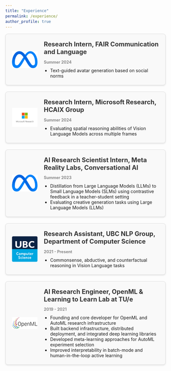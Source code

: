 ```yaml
---
title: "Experience"
permalink: /experience/
author_profile: true
---
```


<style>
  .experience-card {
    border: 1px solid #ddd;
    background: #f9f9f9;
    border-radius: 8px;
    padding: 20px;
    margin-bottom: 20px;
    display: flex;
    align-items: center;
    box-shadow: 0 2px 4px rgba(0,0,0,0.1);
  }
.experience-card img {
  width: 80px;     /* Set a fixed width */
  height: 80px;    /* Set a fixed height */
  object-fit: contain; /* This ensures the image fills the box without distortion */
  margin-right: 20px;
  border-radius: 4px;
}
  .experience-details h3 {
    margin: 0;
    font-size: 1.4em;
    color: #333;
  }
  .experience-details .date {
    color: #888;
    font-size: 0.9em;
    margin-bottom: 10px;
  }
  .experience-details ul {
    padding-left: 20px;
    margin: 0;
  }
</style>

<div class="experience-card">
  <img src="../images/meta_logo.png" alt="FAIR Logo">
  <div class="experience-details">
    <h3>Research Intern, FAIR Communication and Language</h3>
    <p class="date"><strong>Summer 2024</strong></p>
    <ul>
      <li>Text-guided avatar generation based on social norms</li>
    </ul>
  </div>
</div>

<div class="experience-card">
  <img src="../images/msr_logo.jpeg" alt="Microsoft Research Logo">
  <div class="experience-details">
    <h3>Research Intern, Microsoft Research, HCAIX Group</h3>
    <p class="date"><strong>Summer 2024</strong></p>
    <ul>
      <li>Evaluating spatial reasoning abilities of Vision Language Models across multiple frames</li>
    </ul>
  </div>
</div>

<div class="experience-card">
  <img src="../images/meta_logo.png" alt="Meta Reality Labs Logo">
  <div class="experience-details">
    <h3>AI Research Scientist Intern, Meta Reality Labs, Conversational AI</h3>
    <p class="date"><strong>Summer 2023</strong></p>
    <ul>
      <li>Distillation from Large Language Models (LLMs) to Small Language Models (SLMs) using contrastive feedback in a teacher-student setting</li>
      <li>Evaluating creative generation tasks using Large Language Models (LLMs)</li>
    </ul>
  </div>
</div>

<div class="experience-card">
  <img src="../images/ubc_cs_logo.png" alt="UBC Logo">
  <div class="experience-details">
    <h3>Research Assistant, UBC NLP Group, Department of Computer Science</h3>
    <p class="date"><strong>2021 - Present</strong></p>
    <ul>
      <li>Commonsense, abductive, and counterfactual reasoning in Vision Language tasks</li>
    </ul>
  </div>
</div>

<div class="experience-card">
  <img src="../images/openml_logo.png" alt="OpenML Logo">
  <div class="experience-details">
    <h3>AI Research Engineer, OpenML & Learning to Learn Lab at TU/e</h3>
    <p class="date"><strong>2019 - 2021</strong></p>
    <ul>
      <li>Founding and core developer for OpenML and AutoML research infrastructure</li>
      <li>Built backend infrastructure, distributed deployment, and integrated deep learning libraries</li>
      <li>Developed meta-learning approaches for AutoML experiment selection</li>
      <li>Improved interpretability in batch-mode and human-in-the-loop active learning</li>
    </ul>
  </div>
</div>
